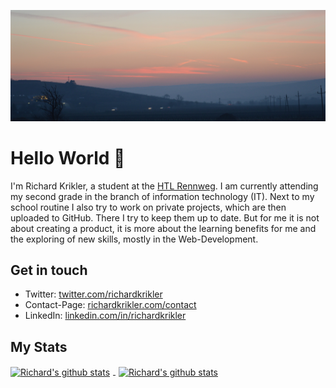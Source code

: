 [![Hello World 👋](https://raw.githubusercontent.com/RichardKrikler/richardkrikler/master/banner.jpg)][1]

# Hello World 👋

I'm Richard Krikler, a student at the [HTL Rennweg][2]. I am currently attending my second grade in the branch of
information technology (IT). Next to my school routine I also try to work on private projects, which are then uploaded
to GitHub. There I try to keep them up to date. But for me it is not about creating a product, it is more about the
learning benefits for me and the exploring of new skills, mostly in the Web-Development.


## Get in touch

- Twitter: [twitter.com/richardkrikler][3]
- Contact-Page: [richardkrikler.com/contact][4]
- LinkedIn: [linkedin.com/in/richardkrikler][5]

## My Stats

<a href="https://github.com/RichardKrikler"><img style="padding-right: 5px;" align="center"
        src="https://github-readme-stats.vercel.app/api/top-langs/?username=richardkrikler&bg_color=1d1f21&title_color=fefefe&text_color=c8c9cb"
        alt="Richard's github stats">
    </img></a>
<a href="https://github.com/RichardKrikler"><img style="padding-left: 5px;" align="center"
        src="https://github-readme-stats.vercel.app/api?username=richardkrikler&count_private=true&show_icons=true&bg_color=1d1f21&title_color=fefefe&text_color=c8c9cb&icon_color=deb39f"
        alt="Richard's github stats">
    </img></a>

[1]: https://richardkrikler.com
[2]: https://www.htl.rennweg.at
[3]: https://twitter.com/richardkrikler
[4]: https://richardkrikler.com/en/contact
[5]: https://www.linkedin.com/in/richardkrikler
